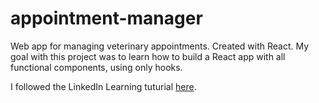 # appointment-manager

Web app for managing veterinary appointments.  Created with React.  My goal with this project was to learn how to build a React app with all functional components, using only hooks.

I followed the LinkedIn Learning tuturial [here](https://www.linkedin.com/learning/react-js-building-an-interface-8551484?contextUrn=urn%3Ali%3AlyndaLearningPath%3A593715e0498e9e9be7fb8506&u=42520596).
